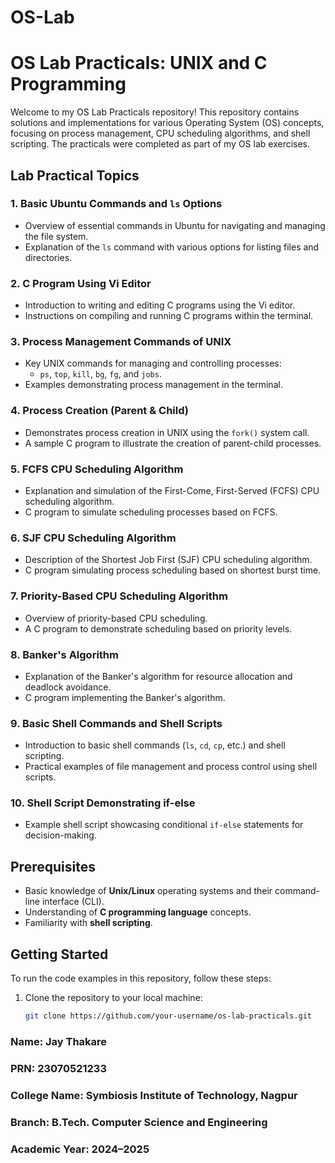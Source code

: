 # OS-Lab
# OS Lab Practicals: UNIX and C Programming

Welcome to my OS Lab Practicals repository! This repository contains solutions and implementations for various Operating System (OS) concepts, focusing on process management, CPU scheduling algorithms, and shell scripting. The practicals were completed as part of my OS lab exercises.

## Lab Practical Topics

### 1. **Basic Ubuntu Commands and `ls` Options**
   - Overview of essential commands in Ubuntu for navigating and managing the file system.
   - Explanation of the `ls` command with various options for listing files and directories.

### 2. **C Program Using Vi Editor**
   - Introduction to writing and editing C programs using the Vi editor.
   - Instructions on compiling and running C programs within the terminal.

### 3. **Process Management Commands of UNIX**
   - Key UNIX commands for managing and controlling processes:
     - `ps`, `top`, `kill`, `bg`, `fg`, and `jobs`.
   - Examples demonstrating process management in the terminal.

### 4. **Process Creation (Parent & Child)**
   - Demonstrates process creation in UNIX using the `fork()` system call.
   - A sample C program to illustrate the creation of parent-child processes.

### 5. **FCFS CPU Scheduling Algorithm**
   - Explanation and simulation of the First-Come, First-Served (FCFS) CPU scheduling algorithm.
   - C program to simulate scheduling processes based on FCFS.

### 6. **SJF CPU Scheduling Algorithm**
   - Description of the Shortest Job First (SJF) CPU scheduling algorithm.
   - C program simulating process scheduling based on shortest burst time.

### 7. **Priority-Based CPU Scheduling Algorithm**
   - Overview of priority-based CPU scheduling.
   - A C program to demonstrate scheduling based on priority levels.

### 8. **Banker's Algorithm**
   - Explanation of the Banker's algorithm for resource allocation and deadlock avoidance.
   - C program implementing the Banker's algorithm.

### 9. **Basic Shell Commands and Shell Scripts**
   - Introduction to basic shell commands (`ls`, `cd`, `cp`, etc.) and shell scripting.
   - Practical examples of file management and process control using shell scripts.

### 10. **Shell Script Demonstrating if-else**
   - Example shell script showcasing conditional `if-else` statements for decision-making.

## Prerequisites

- Basic knowledge of **Unix/Linux** operating systems and their command-line interface (CLI).
- Understanding of **C programming language** concepts.
- Familiarity with **shell scripting**.

## Getting Started

To run the code examples in this repository, follow these steps:

1. Clone the repository to your local machine:
   ```bash
   git clone https://github.com/your-username/os-lab-practicals.git


### Name: Jay Thakare
### PRN: 23070521233
### College Name: Symbiosis Institute of Technology, Nagpur
### Branch: B.Tech. Computer Science and Engineering
### Academic Year: 2024–2025
